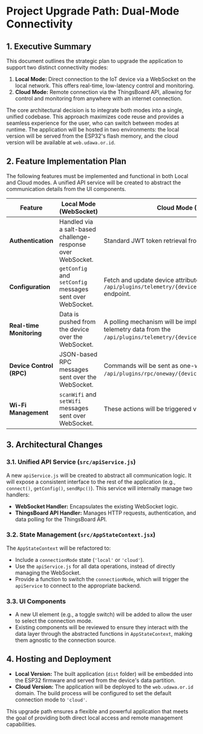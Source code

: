# Project Upgrade Path: Dual-Mode Connectivity

## 1. Executive Summary

This document outlines the strategic plan to upgrade the application to support two distinct connectivity modes:

1.  **Local Mode:** Direct connection to the IoT device via a WebSocket on the local network. This offers real-time, low-latency control and monitoring.
2.  **Cloud Mode:** Remote connection via the ThingsBoard API, allowing for control and monitoring from anywhere with an internet connection.

The core architectural decision is to integrate both modes into a single, unified codebase. This approach maximizes code reuse and provides a seamless experience for the user, who can switch between modes at runtime. The application will be hosted in two environments: the local version will be served from the ESP32's flash memory, and the cloud version will be available at `web.udawa.or.id`.

## 2. Feature Implementation Plan

The following features must be implemented and functional in both Local and Cloud modes. A unified API service will be created to abstract the communication details from the UI components.

| Feature                 | Local Mode (WebSocket)                                  | Cloud Mode (ThingsBoard API)                                                                |
| ----------------------- | ------------------------------------------------------- | ------------------------------------------------------------------------------------------- |
| **Authentication**      | Handled via a salt-based challenge-response over WebSocket. | Standard JWT token retrieval from the `/api/auth/login` endpoint.                           |
| **Configuration**       | `getConfig` and `setConfig` messages sent over WebSocket. | Fetch and update device attributes via the `/api/plugins/telemetry/{deviceId}/values/attributes/SHARED_SCOPE` endpoint. |
| **Real-time Monitoring**| Data is pushed from the device over the WebSocket.      | A polling mechanism will be implemented to periodically fetch telemetry data from the `/api/plugins/telemetry/{deviceId}/values/timeseries` endpoint. |
| **Device Control (RPC)**| JSON-based RPC messages sent over the WebSocket.        | Commands will be sent as one-way RPC requests via the `/api/plugins/rpc/oneway/{deviceId}` endpoint. |
| **Wi-Fi Management**    | `scanWifi` and `setWifi` messages sent over WebSocket.  | These actions will be triggered via RPC calls in Cloud mode.                                |

## 3. Architectural Changes

### 3.1. Unified API Service (`src/apiService.js`)

A new `apiService.js` will be created to abstract all communication logic. It will expose a consistent interface to the rest of the application (e.g., `connect()`, `getConfig()`, `sendRpc()`). This service will internally manage two handlers:

-   **WebSocket Handler:** Encapsulates the existing WebSocket logic.
-   **ThingsBoard API Handler:** Manages HTTP requests, authentication, and data polling for the ThingsBoard API.

### 3.2. State Management (`src/AppStateContext.jsx`)

The `AppStateContext` will be refactored to:

-   Include a `connectionMode` state (`'local'` or `'cloud'`).
-   Use the `apiService.js` for all data operations, instead of directly managing the WebSocket.
-   Provide a function to switch the `connectionMode`, which will trigger the `apiService` to connect to the appropriate backend.

### 3.3. UI Components

-   A new UI element (e.g., a toggle switch) will be added to allow the user to select the connection mode.
-   Existing components will be reviewed to ensure they interact with the data layer through the abstracted functions in `AppStateContext`, making them agnostic to the connection source.

## 4. Hosting and Deployment

-   **Local Version:** The built application (`dist` folder) will be embedded into the ESP32 firmware and served from the device's data partition.
-   **Cloud Version:** The application will be deployed to the `web.udawa.or.id` domain. The build process will be configured to set the default connection mode to `'cloud'`.

This upgrade path ensures a flexible and powerful application that meets the goal of providing both direct local access and remote management capabilities.